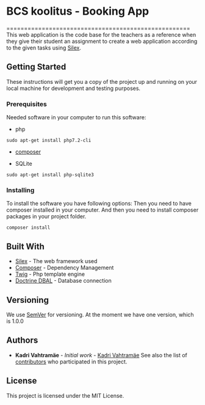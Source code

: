# BCS koolitus - Booking App
====================================================
This web application is the code base for the teachers as a reference when they give their student an assignment to create a web application according to the given tasks using [Silex](http://silex.sensiolabs.org/).
## Getting Started
These instructions will get you a copy of the project up and running on your local machine for development and testing purposes.

### Prerequisites
Needed software in your computer to run this software:
* php
```
sudo apt-get install php7.2-cli
```
* [composer](https://getcomposer.org/download/)

* SQLite
```
sudo apt-get install php-sqlite3
```

### Installing
To install the software you have following options:
Then you need to have composer installed in your computer.
And then you need to install composer packages in your project folder.
```
composer install
```
## Built With
* [Silex](http://silex.sensiolabs.org/) - The web framework used
* [Composer](https://getcomposer.org/) - Dependency Management
* [Twig](http://twig.sensiolabs.org/) - Php template engine
* [Doctrine DBAL](http://docs.doctrine-project.org/projects/doctrine-dbal/en/latest/index.html) - Database connection

## Versioning
We use [SemVer](http://semver.org/) for versioning.
At the moment we have one version, which is 1.0.0

## Authors
* **Kadri Vahtramäe** - *Initial work* - [Kadri Vahtramäe](https://gitlab.com/KadriVahtramae)
See also the list of [contributors](www.i-smith.ee) who participated in this project.

## License
This project is licensed under the MIT License.

